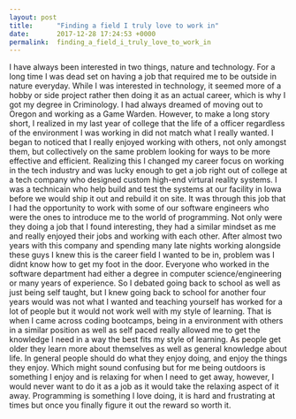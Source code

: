 ```yaml
---
layout: post
title:      "Finding a field I truly love to work in"
date:       2017-12-28 17:24:53 +0000
permalink:  finding_a_field_i_truly_love_to_work_in
---
```



I have always been interested in two things, nature and technology.  For a long time I was dead set on having a job that required me to be outside in nature everyday. While I was interested in technology, it seemed more of a hobby or side project rather then doing it as an actual career, which is why I got my degree in Criminology. I had always dreamed of moving out to Oregon and working as a Game Warden. However, to make a long story short, I realized in my last year of college that the life of a officer regardless of the environment I was working in did not match what I really wanted. I began to noticed that I really enjoyed working with others, not only amongst them, but collectively on the same problem looking for ways to be more effective and efficient. Realizing this I changed my career focus on working in the tech industry and was lucky enough to get a job right out of college at a tech company who designed custom high-end virtural reality systems. I was a technicain who help build and test the systems at our facility in Iowa before we would ship it out and rebuild it on site. It was through this job that I had the opportunity to work with some of our software engineers who were the ones to introduce me to the world of programming. Not only were they doing a job that I found interesting, they had a similar mindset as me and really enjoyed their jobs and working with each other. After almost two years with this company and spending many late nights working alongside these guys I knew this is the career field I wanted to be in, problem was I didnt know how to get my foot in the door. Everyone who worked in the software department had either a degree in computer science/engineering or many years of experience. So I debated going back to school as well as just being self taught, but I knew going back to school for another four years would was not what I wanted and teaching yourself has worked for a lot of people but it would not work well with my style of learning. That is when I came across coding bootcamps, being in a environment with others in a similar position as well as self paced really allowed me to get the knowledge I need in a way the best fits my style of learning. As people get older they learn more about themselves as well as general knowledge about life. In general people should do what they enjoy doing, and enjoy the things they enjoy. Which might sound confusing but for me being outdoors is something I enjoy and is relaxing for when I need to get away, however, I would never want to do it as a job as it would take the relaxing aspect of it away.  Programming is something I love doing, it is hard and frustrating at times but once you finally figure it out the reward so worth it.
